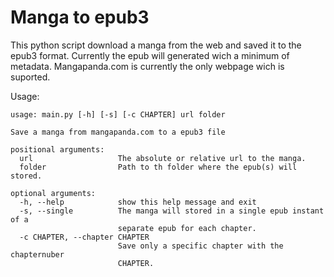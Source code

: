 # Manga to epub3
This python script download a manga from the web and saved it to the epub3 format.
Currently the epub will generated wich a minimum of metadata.
Mangapanda.com is currently the only webpage wich is suported.

Usage:

    usage: main.py [-h] [-s] [-c CHAPTER] url folder

    Save a manga from mangapanda.com to a epub3 file

    positional arguments:
      url                   The absolute or relative url to the manga.
      folder                Path to th folder where the epub(s) will stored.

    optional arguments:
      -h, --help            show this help message and exit
      -s, --single          The manga will stored in a single epub instant of a
                            separate epub for each chapter.
      -c CHAPTER, --chapter CHAPTER
                            Save only a specific chapter with the chapternuber
                            CHAPTER.
